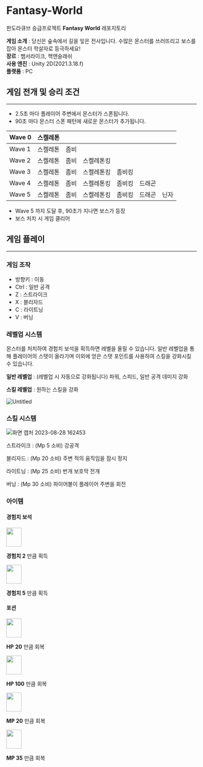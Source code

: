 # Fantasy-World
판도라큐브 승급프로젝트 **Fantasy World** 레포지토리      

**게임 소개** : 당신은 숲속에서 길을 잏은 전사입니다. 수많은 몬스터를 쓰러뜨리고 보스를 잡아 몬스터 학살자로 등극하세요!                  
**장르** : 뱀서라이크, 핵앤슬래쉬                   
**사용 엔진** : Unity 2D(2021.3.18.f)                          
**플랫폼** : PC                               

## 게임 전개 및 승리 조건

---

- 2.5초 마다 플레이어 주변에서 몬스터가 스폰됩니다.
- 90초 마다 몬스터 스폰 패턴에 새로운 몬스터가 추가됩니다.

| Wave 0 | 스켈레톤 |  |  |  |  |  |
| --- | --- | --- | --- | --- | --- | --- |
| Wave 1 | 스켈레톤 | 좀비 |  |  |  |  |
| Wave 2 | 스켈레톤 | 좀비 | 스켈레톤킹 |  |  |  |
| Wave 3 | 스켈레톤 | 좀비 | 스켈레톤킹 | 좀비킹 |  |  |
| Wave 4 | 스켈레톤 | 좀비 | 스켈레톤킹 | 좀비킹 | 드래곤 |  |
| Wave 5 | 스켈레톤 | 좀비 | 스켈레톤킹 | 좀비킹 | 드래곤 | 닌자 |
- Wave 5 까지 도달 후, 90초가 지나면 보스가 등장
- 보스 처치 시 게임 클리어

## 게임 플레이

---

### 게임 조작

- 방향키 : 이동
- Ctrl : 일반 공격
- Z : 스트라이크
- X : 블리자드
- C : 라이트닝
- V : 버닝

### 레벨업 시스템

몬스터를 처치하여 경험치 보석을 획득하면 레벨을 올릴 수 있습니다. 일반 레벨업을 통해 플레이어의 스탯이 올라가며 이외에 얻은 스탯 포인트를 사용하여 스킬을 강화시킬 수 있습니다.

**일반 레벨업** : (레벨업 시 자동으로 강화됩니다) 파워, 스피드, 일반 공격 데미지 강화

**스킬 레벨업** : 원하는 스킬을 강화

![Untitled](https://github.com/RyuJungSoo/Cyber-Escape/assets/81175672/e8741d3e-8b88-4aec-8a4e-14d3f165b456)                         

### 스킬 시스템

![화면 캡처 2023-08-28 162453](https://github.com/RyuJungSoo/Cyber-Escape/assets/81175672/a57e6e80-72d0-48c8-8230-9e801f8e5d5d)                  

스트라이크 : (Mp 5 소비) 강공격

블리자드 : (Mp 20 소비) 주변 적의 움직임을 잠시 정지

라이트닝 : (Mp 25 소비) 번개 보호막 전개

버닝 : (Mp 30 소비) 파이어볼이 플레이어 주변을 회전
                                            

### 아이템

#### 경험치 보석

<img src="https://github.com/RyuJungSoo/Cyber-Escape/assets/81175672/60ca0316-cf45-4659-9b10-ae0957ae835a" width="40" height="50">               

**경험치 2** 만큼 획득

<img src="https://github.com/RyuJungSoo/Cyber-Escape/assets/81175672/ed1a940f-7482-404d-be27-85a3ffb64f90" width="40" height="50">                     

**경험치 5** 만큼 획득

#### 포션

<img src="https://github.com/RyuJungSoo/Cyber-Escape/assets/81175672/5087d50f-ed71-46fb-9a02-b50c0b5f9443" width="40" height="50">                    

**HP** **20** 만큼 회복

<img src="https://github.com/RyuJungSoo/Cyber-Escape/assets/81175672/e43a7977-a9fc-4ab3-a95f-8b8c32ba96ea" width="40" height="50">                                       

**HP 100** 만큼 회복

<img src="https://github.com/RyuJungSoo/Cyber-Escape/assets/81175672/2fae2e1b-bdf6-4872-8a9b-1a9093d94f9e" width="40" height="50">                                          

**MP 20** 만큼 회복

<img src="https://github.com/RyuJungSoo/Cyber-Escape/assets/81175672/f3229994-4298-454f-92ac-9d1e4e04822f" width="40" height="50">                                                 

**MP 35** 만큼 회복
